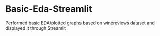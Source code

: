 # Basic-Eda-Streamlit
Performed basic EDA/plotted graphs based on winereviews dataset and displayed it through Streamlit
